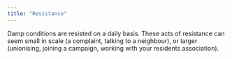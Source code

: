 ```yaml
---
title: "Resistance"
---
```


Damp conditions are resisted on a daily basis. These acts of resistance can seem small in scale (a complaint, talking to a neighbour), or larger (unionising, joining a campaign, working with your residents association).
